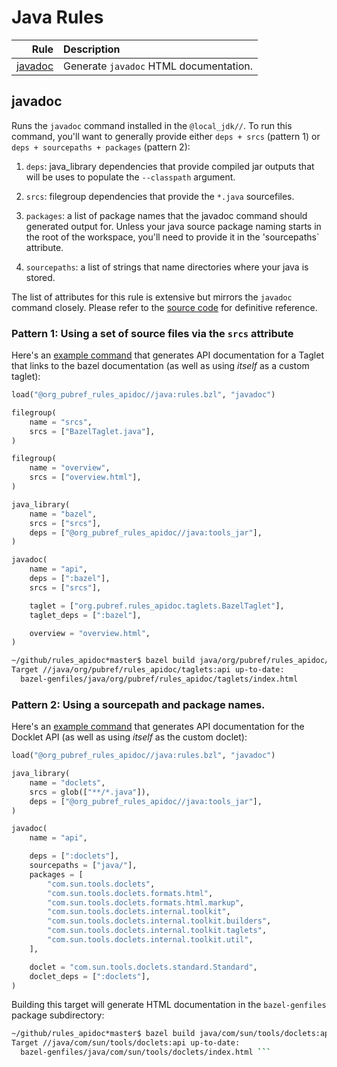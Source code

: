 # Java Rules

| Rule | Description |
| ---: | :--- |
| [javadoc](#javadoc) | Generate `javadoc` HTML documentation. |

## javadoc

Runs the `javadoc` command installed in the `@local_jdk//`.  To run
this command, you'll want to generally provide either `deps + srcs` (pattern 1) or
`deps + sourcepaths + packages` (pattern 2):

1. `deps`: java_library dependencies that provide compiled jar outputs
that will be uses to populate the `--classpath` argument.

1. `srcs`: filegroup dependencies that provide the `*.java`
sourcefiles.

1. `packages`: a list of package names that the javadoc command should
   generated output for.  Unless your java source package naming
   starts in the root of the workspace, you'll need to provide it in
   the 'sourcepaths` attribute.

1. `sourcepaths`: a list of strings that name directories where your
   java is stored.

The list of attributes for this rule is extensive but mirrors the
`javadoc` command closely.  Please refer to the
[source code](https://github.com/pubref/rules_apidoc/blob/master/apidoc/internal/javadoc.bzl)
for definitive reference.

### Pattern 1: Using a set of source files via the `srcs` attribute

Here's an [example command](org/pubref/rules_apidoc/taglets) that
generates API documentation for a Taglet that links to the bazel
documentation (as well as using *itself* as a custom taglet):

```python
load("@org_pubref_rules_apidoc//java:rules.bzl", "javadoc")

filegroup(
    name = "srcs",
    srcs = ["BazelTaglet.java"],
)

filegroup(
    name = "overview",
    srcs = ["overview.html"],
)

java_library(
    name = "bazel",
    srcs = ["srcs"],
    deps = ["@org_pubref_rules_apidoc//java:tools_jar"],
)

javadoc(
    name = "api",
    deps = [":bazel"],
    srcs = ["srcs"],

    taglet = ["org.pubref.rules_apidoc.taglets.BazelTaglet"],
    taglet_deps = [":bazel"],

    overview = "overview.html",
)
```

```sh
~/github/rules_apidoc*master$ bazel build java/org/pubref/rules_apidoc/taglets:api
Target //java/org/pubref/rules_apidoc/taglets:api up-to-date:
  bazel-genfiles/java/org/pubref/rules_apidoc/taglets/index.html
```

### Pattern 2: Using a sourcepath and package names.

Here's an [example command](com/sun/tools/doclets) that generates API
documentation for the Docklet API (as well as using *itself* as the
custom doclet):

```python
load("@org_pubref_rules_apidoc//java:rules.bzl", "javadoc")

java_library(
    name = "doclets",
    srcs = glob(["**/*.java"]),
    deps = ["@org_pubref_rules_apidoc//java:tools_jar"],
)

javadoc(
    name = "api",

    deps = [":doclets"],
    sourcepaths = ["java/"],
    packages = [
        "com.sun.tools.doclets",
        "com.sun.tools.doclets.formats.html",
        "com.sun.tools.doclets.formats.html.markup",
        "com.sun.tools.doclets.internal.toolkit",
        "com.sun.tools.doclets.internal.toolkit.builders",
        "com.sun.tools.doclets.internal.toolkit.taglets",
        "com.sun.tools.doclets.internal.toolkit.util",
    ],

    doclet = "com.sun.tools.doclets.standard.Standard",
    doclet_deps = [":doclets"],
)
```

Building this target will generate HTML documentation in the
`bazel-genfiles` package subdirectory:

```sh
~/github/rules_apidoc*master$ bazel build java/com/sun/tools/doclets:api
Target //java/com/sun/tools/doclets:api up-to-date:
  bazel-genfiles/java/com/sun/tools/doclets/index.html ```
```
